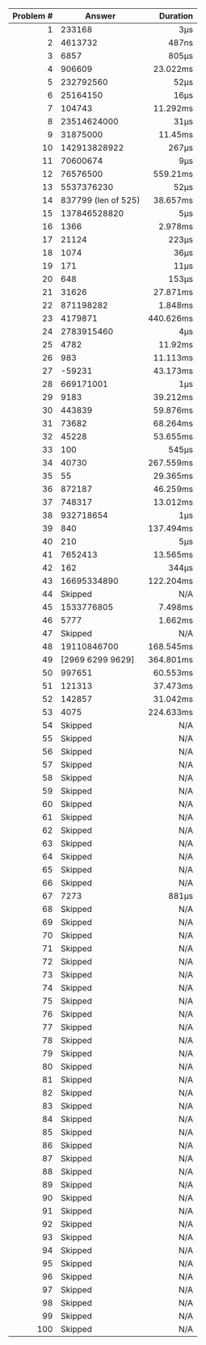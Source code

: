 |Problem #|Answer|Duration|
|-:|-|-:|
|1|233168|3µs|
|2|4613732|487ns|
|3|6857|805µs|
|4|906609|23.022ms|
|5|232792560|52µs|
|6|25164150|16µs|
|7|104743|11.292ms|
|8|23514624000|31µs|
|9|31875000|11.45ms|
|10|142913828922|267µs|
|11|70600674|9µs|
|12|76576500|559.21ms|
|13|5537376230|52µs|
|14|837799 (len of 525)|38.657ms|
|15|137846528820|5µs|
|16|1366|2.978ms|
|17|21124|223µs|
|18|1074|36µs|
|19|171|11µs|
|20|648|153µs|
|21|31626|27.871ms|
|22|871198282|1.848ms|
|23|4179871|440.626ms|
|24|2783915460|4µs|
|25|4782|11.92ms|
|26|983|11.113ms|
|27|-59231|43.173ms|
|28|669171001|1µs|
|29|9183|39.212ms|
|30|443839|59.876ms|
|31|73682|68.264ms|
|32|45228|53.655ms|
|33|100|545µs|
|34|40730|267.559ms|
|35|55|29.365ms|
|36|872187|46.259ms|
|37|748317|13.012ms|
|38|932718654|1µs|
|39|840|137.494ms|
|40|210|5µs|
|41|7652413|13.565ms|
|42|162|344µs|
|43|16695334890|122.204ms|
|44|Skipped|N/A|
|45|1533776805|7.498ms|
|46|5777|1.662ms|
|47|Skipped|N/A|
|48|19110846700|168.545ms|
|49|[2969 6299 9629]|364.801ms|
|50|997651|60.553ms|
|51|121313|37.473ms|
|52|142857|31.042ms|
|53|4075|224.633ms|
|54|Skipped|N/A|
|55|Skipped|N/A|
|56|Skipped|N/A|
|57|Skipped|N/A|
|58|Skipped|N/A|
|59|Skipped|N/A|
|60|Skipped|N/A|
|61|Skipped|N/A|
|62|Skipped|N/A|
|63|Skipped|N/A|
|64|Skipped|N/A|
|65|Skipped|N/A|
|66|Skipped|N/A|
|67|7273|881µs|
|68|Skipped|N/A|
|69|Skipped|N/A|
|70|Skipped|N/A|
|71|Skipped|N/A|
|72|Skipped|N/A|
|73|Skipped|N/A|
|74|Skipped|N/A|
|75|Skipped|N/A|
|76|Skipped|N/A|
|77|Skipped|N/A|
|78|Skipped|N/A|
|79|Skipped|N/A|
|80|Skipped|N/A|
|81|Skipped|N/A|
|82|Skipped|N/A|
|83|Skipped|N/A|
|84|Skipped|N/A|
|85|Skipped|N/A|
|86|Skipped|N/A|
|87|Skipped|N/A|
|88|Skipped|N/A|
|89|Skipped|N/A|
|90|Skipped|N/A|
|91|Skipped|N/A|
|92|Skipped|N/A|
|93|Skipped|N/A|
|94|Skipped|N/A|
|95|Skipped|N/A|
|96|Skipped|N/A|
|97|Skipped|N/A|
|98|Skipped|N/A|
|99|Skipped|N/A|
|100|Skipped|N/A|
